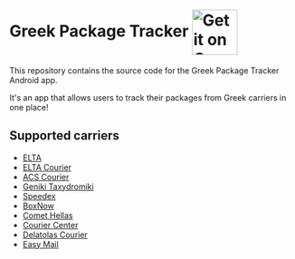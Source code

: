 # Greek Package Tracker <a href='https://play.google.com/store/apps/details?id=com.spgrvl.packagetracker'><img style="vertical-align:middle" alt='Get it on Google Play' src='https://play.google.com/intl/en_us/badges/images/generic/en_badge_web_generic.png' height="80px"/></a>

This repository contains the source code for the Greek Package Tracker Android app.

It's an app that allows users to track their packages from Greek carriers in one place!

## Supported carriers

* [ELTA](https://www.elta.gr/)
* [ELTA Courier](https://www.elta-courier.gr/)
* [ACS Courier](https://www.acscourier.net/)
* [Geniki Taxydromiki](https://www.taxydromiki.com/)
* [Speedex](https://www.speedex.gr/)
* [BoxNow](https://boxnow.gr/)
* [Comet Hellas](https://www.comethellas.gr/)
* [Courier Center](https://www.courier.gr/)
* [Delatolas Courier](https://www.delatolascourier.gr/)
* [Easy Mail](https://www.easymail.gr/)